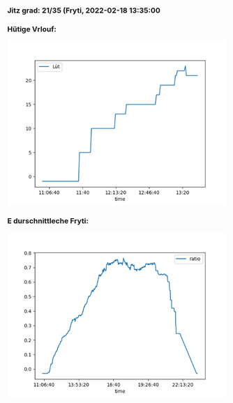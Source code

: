 ### Jitz grad: 21/35 (Fryti, 2022-02-18 13:35:00

### Hütige Vrlouf:
![Graph](Today.png)

### E durschnittleche Fryti:
![Graph](Fryti.png)